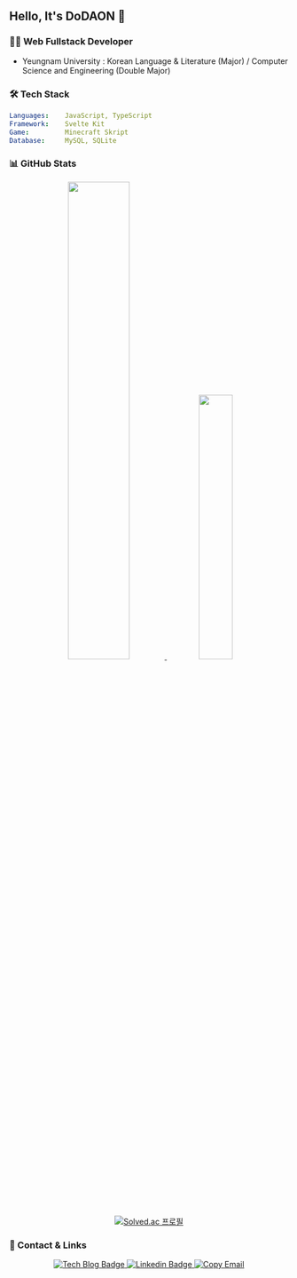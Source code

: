 ## Hello, It's DoDAON 👋

### 👨‍💻 Web Fullstack Developer
- Yeungnam University : Korean Language & Literature (Major) / Computer Science and Engineering (Double Major)

### 🛠 Tech Stack

```yaml
Languages:    JavaScript, TypeScript
Framework:    Svelte Kit
Game:         Minecraft Skript
Database:     MySQL, SQLite
```

### 📊 GitHub Stats

<div align="center">
  <a href="https://github.com/anuraghazra/github-readme-stats">
    <img src="https://github-readme-stats-git-masterrstaa-rickstaa.vercel.app/api?username=DoDAON&show_icons=true&theme=material-palenight&hide_border=true&bg_color=20232a&icon_color=E3E3E3A8&text_color=fff&title_color=918FE0&count_private=true" width="47%" />
  </a>
  <a href="https://github.com/anuraghazra/github-readme-stats">
    <img src="https://github-readme-stats-git-masterrstaa-rickstaa.vercel.app/api/top-langs/?username=DoDAON&layout=compact&theme=material-palenight&hide_border=true&bg_color=20232a&icon_color=E3E3E3A8&text_color=fff&title_color=918FE0" width="35%" />
  </a>
</div>

</br>

<div align="center">

[![Solved.ac 프로필](http://mazassumnida.wtf/api/v2/generate_badge?boj=dodaon)](https://solved.ac/dodaon)

</div>


### 🔗 Contact & Links

<div align="center">
  <p align="center">
    <a href="#" target="_blank">
      <img src="https://img.shields.io/badge/-Tech%20Blog-20232A?style=flat-square&logo=blogger&logoColor=white" alt="Tech Blog Badge" />
    </a>
    <a href="#" target="_blank">
      <img src="https://img.shields.io/badge/-LinkedIn-blue?style=flat-square&logo=Linkedin&logoColor=white" alt="Linkedin Badge" />
    </a>
    <a href="mailto:devdaon500@gmail.com">
      <img src="https://img.shields.io/badge/devdaon500@gmail.com-EA4335?style=flat-square&logo=clipboard&logoColor=white" alt="Copy Email" />
    </a>
  </p>
</div> 
